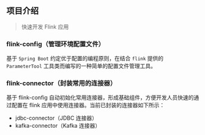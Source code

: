 ## 项目介绍
> 快速开发 Flink 应用
### flink-config（管理环境配置文件）
基于 `Spring Boot` 约定优于配置的编程原则，在结合 `flink` 提供的 `ParameterTool` 工具类而编写的一种简单的配置文件管理工具。

### flink-connector（封装常用的连接器）
基于 flink-config 自动初始化常用连接器，形成基础组件，方便开发人员快速的通过配置在 flink 应用中使用连接器。当前已封装的连接器如下所示：
- jdbc-connector（JDBC 连接器）
- kafka-connector（Kafka 连接器）
